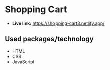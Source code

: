 # Shopping Cart
* **Live link:** https://shopping-cart3.netlify.app/
## Used packages/technology
* HTML
* CSS
* JavaScript
